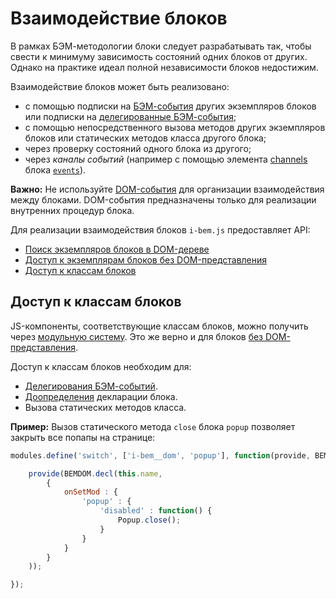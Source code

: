 # Взаимодействие блоков

В рамках БЭМ-методологии блоки следует разрабатывать так, чтобы свести к минимуму зависимость состояний одних блоков от других. Однако на практике идеал полной независимости блоков недостижим.

Взаимодействие блоков может быть реализовано:

* с помощью подписки на [БЭМ-события](i-bem-js-events.ru.md#БЭМ-события) других экземпляров
блоков или подписки на [делегированные БЭМ-события](i-bem-js-events.ru.md#Делегирование-БЭМ-событий);
* с помощью непосредственного вызова методов других экземпляров
блоков или статических методов класса другого блока;
* через проверку состояний одного блока из другого;
* через *каналы событий* (например с помощью элемента [channels](https://ru.bem.info/libs/bem-core/current/desktop/events/#Элемент-channels-блока-events) блока [`events`](https://ru.bem.info/libs/bem-core/current/desktop/events/)).

**Важно:** Не используйте [DOM-события](i-bem-js-events.ru.md#dom-события) для
организации взаимодействия между блоками. DOM-события предназначены
только для реализации внутренних процедур блока.

Для реализации взаимодействия блоков `i-bem.js` предоставляет API:

* [Поиск экземпляров блоков в DOM-дереве](i-bem-js-dom.ru.md#Поиск-экземпляров-блоков-в-dom-дереве)
* [Доступ к экземплярам блоков без DOM-представления](i-bem-js-html-binding.ru.md#Доступ-к-экземплярам-блоков-без-dom-представления)
* [Доступ к классам блоков](#Доступ-к-классам-блоков)

## Доступ к классам блоков

JS-компоненты, соответствующие классам блоков, можно получить через [модульную систему](https://github.com/ymaps/modules/blob/master/README.ru.md). Это же верно и для блоков [без DOM-представления](i-bem-js-html-binding.ru.md#Блоки-без-dom-представления).

Доступ к классам блоков необходим для:

* [Делегирования БЭМ-событий](i-bem-js-events.ru.md#Делегирование-БЭМ-событий).
* [Доопределения](i-bem-js-decl.ru.md#Доопределение-блока) декларации блока.
* Вызова статических методов класса.

**Пример:** Вызов статического метода `close` блока `popup` позволяет закрыть все попапы на странице:

```js
modules.define('switch', ['i-bem__dom', 'popup'], function(provide, BEMDOM, Popup) {

    provide(BEMDOM.decl(this.name,
        {
            onSetMod : {
                'popup' : {
                    'disabled' : function() {
                        Popup.close();
                    }
                }
            }
        }
    ));

});
```
